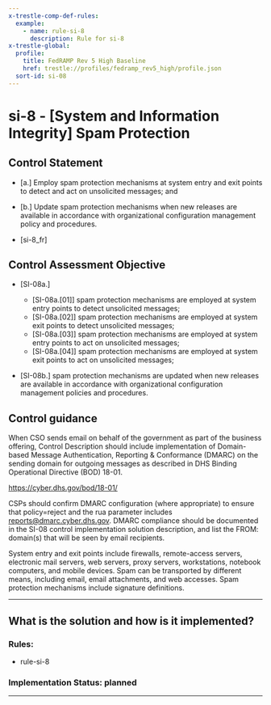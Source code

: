 ```yaml
---
x-trestle-comp-def-rules:
  example:
    - name: rule-si-8
      description: Rule for si-8
x-trestle-global:
  profile:
    title: FedRAMP Rev 5 High Baseline
    href: trestle://profiles/fedramp_rev5_high/profile.json
  sort-id: si-08
---
```


# si-8 - \[System and Information Integrity\] Spam Protection

## Control Statement

- \[a.\] Employ spam protection mechanisms at system entry and exit points to detect and act on unsolicited messages; and

- \[b.\] Update spam protection mechanisms when new releases are available in accordance with organizational configuration management policy and procedures.

- \[si-8_fr\]

## Control Assessment Objective

- \[SI-08a.\]

  - \[SI-08a.[01]\] spam protection mechanisms are employed at system entry points to detect unsolicited messages;
  - \[SI-08a.[02]\] spam protection mechanisms are employed at system exit points to detect unsolicited messages;
  - \[SI-08a.[03]\] spam protection mechanisms are employed at system entry points to act on unsolicited messages;
  - \[SI-08a.[04]\] spam protection mechanisms are employed at system exit points to act on unsolicited messages;

- \[SI-08b.\] spam protection mechanisms are updated when new releases are available in accordance with organizational configuration management policies and procedures.

## Control guidance

When CSO sends email on behalf of the government as part of the business offering, Control Description should include implementation of Domain-based Message Authentication, Reporting & Conformance (DMARC) on the sending domain for outgoing messages as described in DHS Binding Operational Directive (BOD) 18-01.

https://cyber.dhs.gov/bod/18-01/

CSPs should confirm DMARC configuration (where appropriate) to ensure that policy=reject and the rua parameter includes reports@dmarc.cyber.dhs.gov. DMARC compliance should be documented in the SI-08 control implementation solution description, and list the FROM: domain(s) that will be seen by email recipients.

System entry and exit points include firewalls, remote-access servers, electronic mail servers, web servers, proxy servers, workstations, notebook computers, and mobile devices. Spam can be transported by different means, including email, email attachments, and web accesses. Spam protection mechanisms include signature definitions.

______________________________________________________________________

## What is the solution and how is it implemented?

<!-- For implementation status enter one of: implemented, partial, planned, alternative, not-applicable -->

<!-- Note that the list of rules under ### Rules: is read-only and changes will not be captured after assembly to JSON -->

<!-- Add control implementation description here for control: si-8 -->

### Rules:

  - rule-si-8

### Implementation Status: planned

______________________________________________________________________
